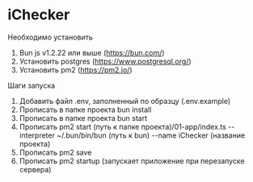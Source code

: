 # iChecker

Необходимо установить
1. Bun js v1.2.22 или выше (https://bun.com/)
2. Установить postgres (https://www.postgresql.org/)
3. Установить pm2 (https://pm2.io/)

Шаги запуска
1. Добавить файл .env, заполненный по образцу (.env.example)
2. Прописать в папке проекта bun install
3. Прописать в папке проекта bun start
4. Прописать pm2 start (путь к папке проекта)/01-app/index.ts --interpreter ~/.bun/bin/bun (путь к bun) --name iChecker (название проекта)
5. Прописать pm2 save
6. Прописать pm2 startup (запускает приложение при перезапуске сервера)


